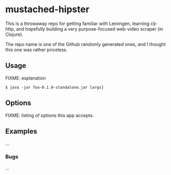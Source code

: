 mustached-hipster
=================

This is a throwaway repo for getting familiar with Leiningen, learning clj-http, and hopefully building a very purpose-focused web-video scraper (in Clojure).

The repo name is one of the Github randomly generated ones, and I thought this one was rather priceless.

## Usage

FIXME: explanation

    $ java -jar foo-0.1.0-standalone.jar [args]

## Options

FIXME: listing of options this app accepts.

## Examples

...

### Bugs

...
